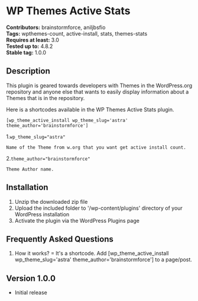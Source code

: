 # WP Themes Active Stats #
**Contributors:** brainstormforce, aniljbsfio    
**Tags:** wpthemes-count, active-install, stats, themes-stats      
**Requires at least:** 3.0    
**Tested up to:** 4.8.2      
**Stable tag:** 1.0.0    

## Description ##

This plugin is geared towards developers with Themes in the WordPress.org repository and anyone else that wants to easily display information about a Themes that is in the repository.

Here is a shortcodes available in the WP Themes Active Stats plugin.

`[wp_theme_active_install wp_theme_slug='astra' theme_author='brainstormforce']`

1.`wp_theme_slug="astra"`

	Name of the Theme from w.org that you want get active install count.

2.`theme_author="brainstormforce"`

	Theme Author name.

## Installation ##

1. Unzip the downloaded zip file
2. Upload the included folder to '/wp-content/plugins' directory of your WordPress installation
3. Activate the plugin via the WordPress Plugins page

## Frequently Asked Questions ##

1. How it works? =
It's a shortcode. Add [wp_theme_active_install wp_theme_slug='astra' theme_author='brainstormforce'] to a page/post.

## Version 1.0.0 ##
* Initial release
